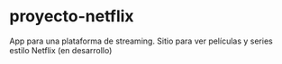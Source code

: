 # proyecto-netflix
App para una plataforma de streaming. Sitio para ver películas y series estilo Netflix
(en desarrollo)
